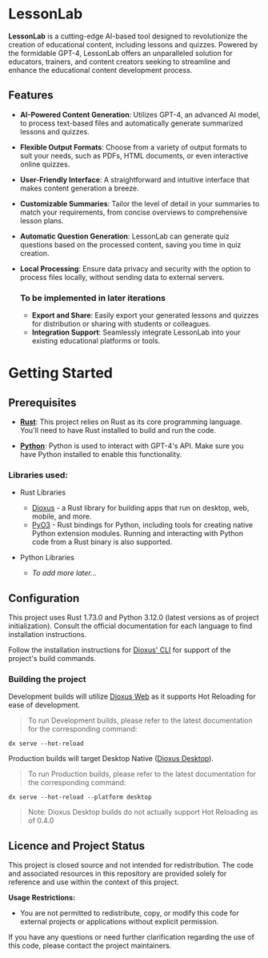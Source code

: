 <!-- Need to be replaced with banner + logo -->
# LessonLab 
<!-- Need to be replaced with banner + logo -->

**LessonLab** is a cutting-edge AI-based tool designed to revolutionize the creation of educational content, including lessons and quizzes. Powered by the formidable GPT-4, LessonLab offers an unparalleled solution for educators, trainers, and content creators seeking to streamline and enhance the educational content development process.

## Features
- **AI-Powered Content Generation**: Utilizes GPT-4, an advanced AI model, to process text-based files and automatically generate summarized lessons and quizzes.
- **Flexible Output Formats**: Choose from a variety of output formats to suit your needs, such as PDFs, HTML documents, or even interactive online quizzes.
- **User-Friendly Interface**: A straightforward and intuitive interface that makes content generation a breeze.
- **Customizable Summaries**: Tailor the level of detail in your summaries to match your requirements, from concise overviews to comprehensive lesson plans.
- **Automatic Question Generation**: LessonLab can generate quiz questions based on the processed content, saving you time in quiz creation.
- **Local Processing**: Ensure data privacy and security with the option to process files locally, without sending data to external servers.

    ### To be implemented in later iterations
    - **Export and Share**: Easily export your generated lessons and quizzes for distribution or sharing with students or colleagues.
    - **Integration Support**: Seamlessly integrate LessonLab into your existing educational platforms or tools.

# Getting Started

## Prerequisites
- [**Rust**](https://www.rust-lang.org/): This project relies on Rust as its core programming language. You'll need to have Rust installed to build and run the code.

- [**Python**](https://www.python.org/): Python is used to interact with GPT-4's API. Make sure you have Python installed to enable this functionality.

### Libraries used:
- Rust Libraries

    - [Dioxus](https://github.com/DioxusLabs/dioxus) - a Rust library for building apps that run on desktop, web, mobile, and more.
    - [PyO3](https://github.com/PyO3/pyo3) - Rust bindings for Python, including tools for creating native Python extension modules. Running and interacting with Python code from a Rust binary is also supported.

- Python Libraries

    - *To add more later...*

## Configuration

This project uses Rust 1.73.0 and Python 3.12.0 (latest versions as of project initialization). Consult the official documentation for each language to find installation instructions.

Follow the installation instructions for [Dioxus' CLI](https://dioxuslabs.com/learn/0.4/CLI/installation) for support of the project's build commands. 

### Building the project

Development builds will utilize [Dioxus Web](https://dioxuslabs.com/learn/0.4/getting_started/wasm) as it supports Hot Reloading for ease of development.  

>To run Development builds, please refer to the latest documentation for the corresponding command:

```
dx serve --hot-reload
```

Production builds will target Desktop Native ([Dioxus Desktop](https://dioxuslabs.com/learn/0.4/getting_started/desktop)). 

>To run Production builds, please refer to the latest documentation for the corresponding command:

```
dx serve --hot-reload --platform desktop
```
>Note: Dioxus Desktop builds do not actually support Hot Reloading as of 0.4.0

## Licence and Project Status
This project is closed source and not intended for redistribution. The code and associated resources in this repository are provided solely for reference and use within the context of this project.

**Usage Restrictions:**

- You are not permitted to redistribute, copy, or modify this code for external projects or applications without explicit permission.

If you have any questions or need further clarification regarding the use of this code, please contact the project maintainers.